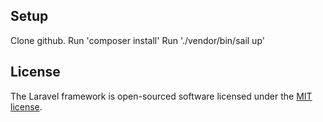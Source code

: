 ## Setup
Clone github.
Run 'composer install'
Run './vendor/bin/sail up'

## License

The Laravel framework is open-sourced software licensed under the [MIT license](https://opensource.org/licenses/MIT).
